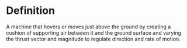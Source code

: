# Definition

A machine that hovers or moves just above the ground by creating a
cushion of supporting air between it and the ground surface and varying
the thrust vector and magnitude to regulate direction and rate of
motion.
